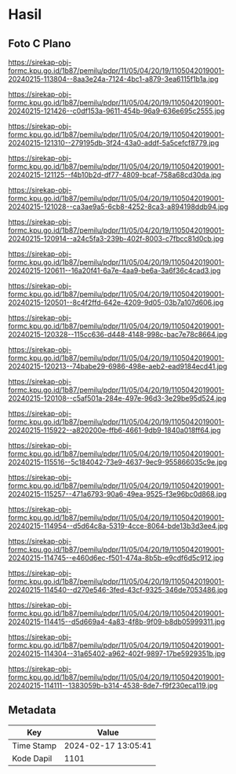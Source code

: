 # Hasil

## Foto C Plano

https://sirekap-obj-formc.kpu.go.id/1b87/pemilu/pdpr/11/05/04/20/19/1105042019001-20240215-113804--8aa3e24a-7124-4bc1-a879-3ea6115f1b1a.jpg

https://sirekap-obj-formc.kpu.go.id/1b87/pemilu/pdpr/11/05/04/20/19/1105042019001-20240215-121426--c0df153a-9611-454b-96a9-636e695c2555.jpg

https://sirekap-obj-formc.kpu.go.id/1b87/pemilu/pdpr/11/05/04/20/19/1105042019001-20240215-121310--279195db-3f24-43a0-addf-5a5cefcf8779.jpg

https://sirekap-obj-formc.kpu.go.id/1b87/pemilu/pdpr/11/05/04/20/19/1105042019001-20240215-121125--f4b10b2d-df77-4809-bcaf-758a68cd30da.jpg

https://sirekap-obj-formc.kpu.go.id/1b87/pemilu/pdpr/11/05/04/20/19/1105042019001-20240215-121028--ca3ae9a5-6cb8-4252-8ca3-a894198ddb94.jpg

https://sirekap-obj-formc.kpu.go.id/1b87/pemilu/pdpr/11/05/04/20/19/1105042019001-20240215-120914--a24c5fa3-239b-402f-8003-c7fbcc81d0cb.jpg

https://sirekap-obj-formc.kpu.go.id/1b87/pemilu/pdpr/11/05/04/20/19/1105042019001-20240215-120611--16a20f41-6a7e-4aa9-be6a-3a6f36c4cad3.jpg

https://sirekap-obj-formc.kpu.go.id/1b87/pemilu/pdpr/11/05/04/20/19/1105042019001-20240215-120501--8c4f2ffd-642e-4209-9d05-03b7a107d606.jpg

https://sirekap-obj-formc.kpu.go.id/1b87/pemilu/pdpr/11/05/04/20/19/1105042019001-20240215-120328--115cc636-d448-4148-998c-bac7e78c8664.jpg

https://sirekap-obj-formc.kpu.go.id/1b87/pemilu/pdpr/11/05/04/20/19/1105042019001-20240215-120213--74babe29-6986-498e-aeb2-ead9184ecd41.jpg

https://sirekap-obj-formc.kpu.go.id/1b87/pemilu/pdpr/11/05/04/20/19/1105042019001-20240215-120108--c5af501a-284e-497e-96d3-3e29be95d524.jpg

https://sirekap-obj-formc.kpu.go.id/1b87/pemilu/pdpr/11/05/04/20/19/1105042019001-20240215-115922--a820200e-ffb6-4661-9db9-1840a018ff64.jpg

https://sirekap-obj-formc.kpu.go.id/1b87/pemilu/pdpr/11/05/04/20/19/1105042019001-20240215-115516--5c184042-73e9-4637-9ec9-955866035c9e.jpg

https://sirekap-obj-formc.kpu.go.id/1b87/pemilu/pdpr/11/05/04/20/19/1105042019001-20240215-115257--471a6793-90a6-49ea-9525-f3e96bc0d868.jpg

https://sirekap-obj-formc.kpu.go.id/1b87/pemilu/pdpr/11/05/04/20/19/1105042019001-20240215-114954--d5d64c8a-5319-4cce-8064-bde13b3d3ee4.jpg

https://sirekap-obj-formc.kpu.go.id/1b87/pemilu/pdpr/11/05/04/20/19/1105042019001-20240215-114745--e460d6ec-f501-474a-8b5b-e9cdf6d5c912.jpg

https://sirekap-obj-formc.kpu.go.id/1b87/pemilu/pdpr/11/05/04/20/19/1105042019001-20240215-114540--d270e546-3fed-43cf-9325-346de7053486.jpg

https://sirekap-obj-formc.kpu.go.id/1b87/pemilu/pdpr/11/05/04/20/19/1105042019001-20240215-114415--d5d669a4-4a83-4f8b-9f09-b8db05999311.jpg

https://sirekap-obj-formc.kpu.go.id/1b87/pemilu/pdpr/11/05/04/20/19/1105042019001-20240215-114304--31a65402-a962-402f-9897-17be5929351b.jpg

https://sirekap-obj-formc.kpu.go.id/1b87/pemilu/pdpr/11/05/04/20/19/1105042019001-20240215-114111--1383059b-b314-4538-8de7-f9f230eca119.jpg


## Metadata

| Key        | Value               |
| ---------- | ------------------- |
| Time Stamp | 2024-02-17 13:05:41 |
| Kode Dapil | 1101                |




